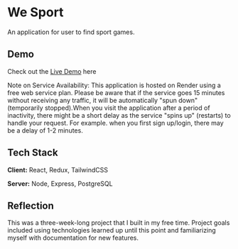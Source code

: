 
# We Sport

An application for user to find sport games. 




## Demo

Check out the [Live Demo](https://sport-finder-app-1.onrender.com) here

Note on Service Availability:
This application is hosted on Render using a free web service plan. Please be aware that if the service goes 15 minutes without receiving any traffic, it will be automatically "spun down" (temporarily stopped).When you visit the application after a period of inactivity, there might be a short delay as the service "spins up" (restarts) to handle your request. For example. when you first sign up/login, there may be a delay of 1-2 minutes.

## Tech Stack

**Client:** React, Redux, TailwindCSS

**Server:** Node, Express, PostgreSQL


## Reflection

This was a three-week-long project that I built in my free time. Project goals included using technologies learned up until this point and familiarizing myself with documentation for new features.

